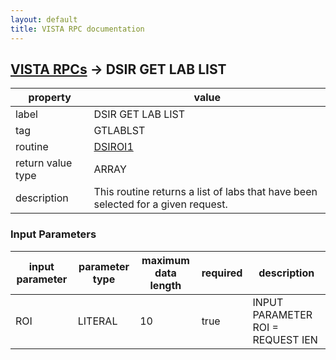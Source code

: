 ```yaml
---
layout: default
title: VISTA RPC documentation
---
```




## [VISTA RPCs](TableOfContent.md) &#8594; DSIR GET LAB LIST 

 property | value 
--- | --- 
 label | DSIR GET LAB LIST
 tag | GTLABLST
 routine | [DSIROI1](http://code.osehra.org/dox/Routine_DSIROI1_source.html)
 return value type | ARRAY
 description | This routine returns a list of labs that have been selected for a given request.

### Input Parameters

| input parameter | parameter type | maximum data length | required | description | 
| --- | --- | --- | --- | --- | 
| ROI | LITERAL | 10 | true |  INPUT PARAMETER    ROI = REQUEST IEN | 